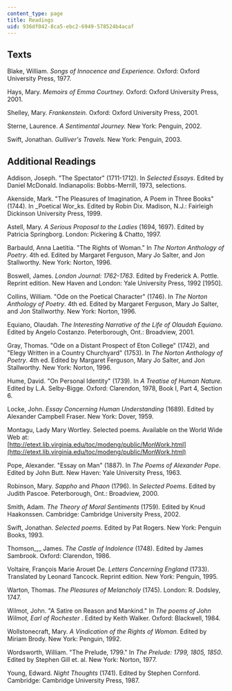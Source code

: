 ```yaml
---
content_type: page
title: Readings
uid: 936df042-8ca5-ebc2-6949-578524b4acaf
---
```


Texts
-----

Blake, William. _Songs of Innocence and Experience._ Oxford: Oxford University Press, 1977.

Hays, Mary. _Memoirs of Emma Courtney._ Oxford: Oxford University Press, 2001.

Shelley, Mary. _Frankenstein._ Oxford: Oxford University Press, 2001.

Sterne, Laurence. _A Sentimental Journey._ New York: Penguin, 2002.

Swift, Jonathan. _Gulliver's Travels._ New York: Penguin, 2003.

Additional Readings
-------------------

Addison, Joseph. "The Spectator" (1711-1712). In _Selected Essays_. Edited by Daniel McDonald. Indianapolis: Bobbs-Merrill, 1973, selections.

Akenside, Mark. "The Pleasures of Imagination, A Poem in Three Books" (1744). In _Poetical Wor_ks. Edited by Robin Dix. Madison, N.J.: Fairleigh Dickinson University Press, 1999.

Astell, Mary. _A Serious Proposal to the Ladies_ (1694, 1697). Edited by Patricia Springborg. London: Pickering & Chatto, 1997.

Barbauld, Anna Laetitia. "The Rights of Woman." In _The Norton Anthology of Poetry_. 4th ed. Edited by Margaret Ferguson, Mary Jo Salter, and Jon Stallworthy. New York: Norton, 1996.

Boswell, James. _London Journal: 1762-1763_. Edited by Frederick A. Pottle. Reprint edition. New Haven and London: Yale University Press, 1992 \[1950\].

Collins, William. "Ode on the Poetical Character" (1746). In _The Norton Anthology of Poetry_. 4th ed. Edited by Margaret Ferguson, Mary Jo Salter, and Jon Stallworthy. New York: Norton, 1996.

Equiano, Olaudah. _The Interesting Narrative of the Life of Olaudah Equiano._ Edited by Angelo Costanzo. Peterborough, Ont.: Broadview, 2001.

Gray, Thomas. "Ode on a Distant Prospect of Eton College" (1742), and "Elegy Written in a Country Churchyard" (1753). In _The Norton Anthology of Poetry_. 4th ed. Edited by Margaret Ferguson, Mary Jo Salter, and Jon Stallworthy. New York: Norton, 1996.

Hume, David. "On Personal Identity" (1739). In _A Treatise of Human Nature._ Edited by L.A. Selby-Bigge. Oxford: Clarendon, 1978, Book I, Part 4, Section 6.

Locke, John. _Essay Concerning Human Understanding_ (1689). Edited by Alexander Campbell Fraser. New York: Dover, 1959.

Montagu, Lady Mary Wortley. Selected poems. Available on the World Wide Web at:  
[http://etext.lib.virginia.edu/toc/modeng/public/MonWork.html](http://etext.lib.virginia.edu/toc/modeng/public/MonWork.html)

Pope, Alexander. "Essay on Man" (1887). In _The Poems of Alexander Pope_. Edited by John Butt. New Haven: Yale University Press, 1963.

Robinson, Mary. _Sappho_ and _Phaon_ (1796). In _Selected Poems_. Edited by Judith Pascoe. Peterborough, Ont.: Broadview, 2000.

Smith, Adam. _The_ _Theory of Moral Sentiments_ (1759)_._ Edited by Knud Haakonssen. Cambridge: Cambridge University Press, 2002.

Swift, Jonathan. _Selected poems_. Edited by Pat Rogers. New York: Penguin Books, 1993.

Thomson_,_ James. _The Castle of Indolence_ (1748). Edited by James Sambrook. Oxford: Clarendon, 1986.

Voltaire, François Marie Arouet De. _Letters Concerning England_ (1733). Translated by Leonard Tancock. Reprint edition. New York: Penguin, 1995.

Warton, Thomas. _The Pleasures of Melancholy_ (1745). London: R. Dodsley, 1747.

Wilmot, John. "A Satire on Reason and Mankind." In _The poems of John Wilmot, Earl of Rochester_ . Edited by Keith Walker. Oxford: Blackwell, 1984.

Wollstonecraft, Mary. _A Vindication of the Rights of Woman._ Edited by Miriam Brody. New York: Penguin, 1992.

Wordsworth, William. "The Prelude, 1799." In _The Prelude: 1799, 1805, 1850_. Edited by Stephen Gill et. al. New York: Norton, 1977.

Young, Edward. _Night Thoughts_ (1741). Edited by Stephen Cornford. Cambridge: Cambridge University Press, 1987.